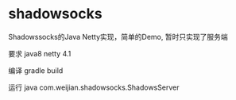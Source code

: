 # shadowsocks

Shadowssocks的Java Netty实现，简单的Demo, 暂时只实现了服务端

要求
java8 netty 4.1

编译
gradle build

运行
java com.weijian.shadowsocks.ShadowsServer
